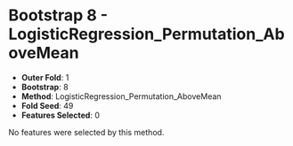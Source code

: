 # Bootstrap 8 - LogisticRegression_Permutation_AboveMean

- **Outer Fold**: 1
- **Bootstrap**: 8
- **Method**: LogisticRegression_Permutation_AboveMean
- **Fold Seed**: 49
- **Features Selected**: 0

No features were selected by this method.
